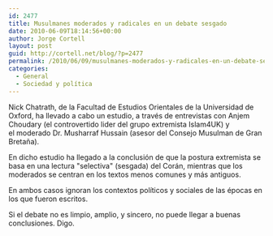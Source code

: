 ```yaml
---
id: 2477
title: Musulmanes moderados y radicales en un debate sesgado
date: 2010-06-09T18:14:56+00:00
author: Jorge Cortell
layout: post
guid: http://cortell.net/blog/?p=2477
permalink: /2010/06/09/musulmanes-moderados-y-radicales-en-un-debate-sesgado/
categories:
  - General
  - Sociedad y polí­tica
---
```

Nick Chatrath, de la Facultad de Estudios Orientales de la Universidad de Oxford, ha llevado a cabo un estudio, a través de entrevistas con Anjem Choudary (el controvertido lider del grupo extremista Islam4UK) y el moderado Dr. Musharraf Hussain (asesor del Consejo Musulman de Gran Bretaña).

En dicho estudio ha llegado a la conclusión de que la postura extremista se basa en una lectura "selectiva" (sesgada) del Corán, mientras que los moderados se centran en los textos menos comunes y más antiguos.

En ambos casos ignoran los contextos políticos y sociales de las épocas en los que fueron escritos.

Si el debate no es limpio, amplio, y sincero, no puede llegar a buenas conclusiones. Digo.